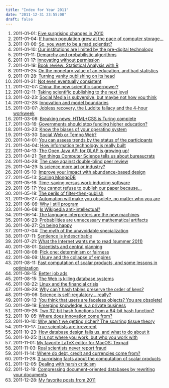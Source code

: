 ```yaml
---
title: "Index for Year 2011"
date: "2011-12-31 23:55:00"
draft: false
---
```


1. 2011-01-01: [Five surprising changes in 2010](/lemire/blog/2011/01-01-surprising2010)
2. 2011-01-04: [If human population grew at the pace of computer storage&#8230;](/lemire/blog/2011/01-04-if-human-population-grew-at-the-pace-of-computer-storage)
3. 2011-01-06: [So, you want to be a mad scientist?](/lemire/blog/2011/01-06-so-you-want-to-be-a-mad-scientist)
4. 2011-01-10: [Our institutions are limited by the pre-digital technology](/lemire/blog/2011/01-10-the-future-is)
5. 2011-01-11: [Demarchy and probabilistic algorithms](/lemire/blog/2011/01-11-demarchy-and-probabilistic-algorithms)
6. 2011-01-17: [Innovating without permission](/lemire/blog/2011/01-17-innovating-without-permission)
7. 2011-01-19: [Book review: Statistical Analysis with R](/lemire/blog/2011/01-19-book-review-statistical-analysis-with-r)
8. 2011-01-25: [On the monetary value of an education, and bad statistics](/lemire/blog/2011/01-25-on-the-monetary-value-of-an-education-and-bad-statistics)
9. 2011-01-28: [Turning vanity publishing on its head](/lemire/blog/2011/01-28-turning-vanity-publishing-on-its-head)
10. 2011-01-31: [Not even eventually consistent](/lemire/blog/2011/01-31-not-even-eventually-consistent)
11. 2011-02-07: [China: the new scientific superpower?](/lemire/blog/2011/02-07-china-the-new-scientific-superpower)
12. 2011-02-11: [Taking scientific publishing to the next level](/lemire/blog/2011/02-11-taking-scientific-publishing-to-the-next-level)
13. 2011-02-23: [Social Media is subversive, but maybe not how you think](/lemire/blog/2011/02-23-social-media-is-subversive-but-maybe-not-how-you-think)
14. 2011-02-28: [Innovation and model boundaries](/lemire/blog/2011/02-28-innovation-and-model-boundaries)
15. 2011-03-07: [Jobless recovery, the Luddite fallacy and the 4-hour workweek](/lemire/blog/2011/03-07-jobless-recovery-the-luddite-fallacy-and-the-4-hour-workweek)
16. 2011-03-08: [Breaking news: HTML+CSS is Turing complete](/lemire/blog/2011/03-08-breaking-news-htmlcss-is-turing-complete)
17. 2011-03-16: [Governments should stop funding higher education?](/lemire/blog/2011/03-16-governments-should-stop-funding-higher-education)
18. 2011-03-23: [Know the biases of your operating system](/lemire/blog/2011/03-23-know-the-biases-of-your-operating-system)
19. 2011-03-30: [Social Web or Tempo Web?](/lemire/blog/2011/03-30-social-web-or-tempo-web)
20. 2011-04-01: [You can assess trends by the status of the participants](/lemire/blog/2011/04-01-you-can-assess-trends-by-the-status-of-the-participants)
21. 2011-04-04: [How information technology is really built](/lemire/blog/2011/04-04-how-information-technology-is-really-built)
22. 2011-04-13: [The Open Java API for OLAP is growing up!](/lemire/blog/2011/04-13-the-open-java-api-for-olap-is-growing-up)
23. 2011-04-21: [Ten things Computer Science tells us about bureaucrats](/lemire/blog/2011/04-21-ten-things-computer-science-tells-us-about-bureaucrats)
24. 2011-04-28: [The case against double-blind peer review](/lemire/blog/2011/04-28-the-case-against-double-blind-peer-review)
25. 2011-04-29: [Is science more art or industry?](/lemire/blog/2011/04-29-is-science-more-art-or-industry)
26. 2011-05-10: [Improve your impact with abundance-based design](/lemire/blog/2011/05-10-improve-your-impact-with-abundance-based-design)
27. 2011-05-13: [Scaling MongoDB](/lemire/blog/2011/05-13-scaling-mongodb)
28. 2011-05-16: [Time-saving versus work-inducing software](/lemire/blog/2011/05-16-time-saving-versus-work-inducing-software)
29. 2011-05-17: [You cannot refuse to publish our paper because&#8230;](/lemire/blog/2011/05-17-you-cannot-refuse-to-publish-our-paper-because)
30. 2011-05-18: [The perils of filter-then-publish](/lemire/blog/2011/05-18-the-perils-of-filter-then-publish)
31. 2011-05-27: [Automation will make you obsolete, no matter who you are](/lemire/blog/2011/05-27-automation-will-make-your-job-obsolete-no-matter-who-you-are)
32. 2011-06-06: [Why I still program](/lemire/blog/2011/06-06-why-i-still-program)
33. 2011-06-08: [Is Wikipedia anti-intellectual?](/lemire/blog/2011/06-08-is-wikipedia-anti-intellectual)
34. 2011-06-14: [The language interpreters are the new machines](/lemire/blog/2011/06-14-the-language-interpreters-are-the-new-machines)
35. 2011-06-23: [Probabilities are unnecessary mathematical artifacts](/lemire/blog/2011/06-23-probabilities-are-unnecessary-mathematical-artifacts)
36. 2011-06-27: [On being happy](/lemire/blog/2011/06-27-on-being-happy)
37. 2011-07-04: [The myth of the unavoidable specialization](/lemire/blog/2011/07-04-the-myth-of-the-unavoidable-hyperspecialization)
38. 2011-07-11: [Sentience is indescribable](/lemire/blog/2011/07-11-sentience-is-indescribable)
39. 2011-07-21: [What the Internet wants me to read (summer 2011)](/lemire/blog/2011/07-21-what-the-internet-wants-me-to-read-summer-2011)
40. 2011-08-01: [Scientists and central planning](/lemire/blog/2011/08-01-scientists-are-communists)
41. 2011-08-08: [Pick one: determinism or fairness](/lemire/blog/2011/08-08-determinism-or-fairness)
42. 2011-08-09: [Usury and the collapse of empires](/lemire/blog/2011/08-09-usury-and-the-collapse-of-empires)
43. 2011-08-11: [Fast computation of scalar products, and some lessons in optimization](/lemire/blog/2011/08-11-fast-computation-of-scalar-products-and-some-lessons-in-optimization)
44. 2011-08-15: [Better job ads](/lemire/blog/2011/08-15-better-job-ads)
45. 2011-08-15: [The Web is killing database systems](/lemire/blog/2011/08-15-the-web-is-killing-database-systems)
46. 2011-08-22: [Linux and the financial crisis](/lemire/blog/2011/08-22-linux-and-the-financial-crisis)
47. 2011-08-29: [Why can´t hash tables preserve the order of keys?](/lemire/blog/2011/08-29-why-cant-hash-tables-preserve-the-order-of-keys)
48. 2011-09-06: [Science is self-regulatory&#8230; really?](/lemire/blog/2011/09-06-science-is-self-regulatory-really)
49. 2011-09-13: [You think that users are faceless objects? You are obsolete!](/lemire/blog/2011/09-13-you-think-that-users-are-faceless-objects-you-are-obsolete)
50. 2011-09-19: [Emerging knowledge is a private business](/lemire/blog/2011/09-19-emerging-knowledge-is-a-private-business)
51. 2011-09-26: [Two 32-bit hash functions from a 64-bit hash function?](/lemire/blog/2011/09-26-two-32-bit-hash-functions-from-a-64-bit-hash-function)
52. 2011-10-05: [Where does innovation come from?](/lemire/blog/2011/10-05-where-does-innovation-comes-from)
53. 2011-10-10: [Why aren´t we getting richer? The scarring tissue theory](/lemire/blog/2011/10-10-why-arent-we-getting-richer-the-scarring-tissue-theory)
54. 2011-10-17: [True scientists are irreverent](/lemire/blog/2011/10-17-true-scientists-are-irreverent)
55. 2011-10-23: [How database design fails us, and what to do about it](/lemire/blog/2011/10-23-how-database-design-fails-us-and-what-to-do-about-it)
56. 2011-10-25: [It is not where you work, but who you work with](/lemire/blog/2011/10-25-it-is-not-where-you-work-but-who-you-work-with)
57. 2011-11-01: [My favorite LaTeX editor for MacOS: Texpad](/lemire/blog/2011/11-01-my-favorite-latex-editor-for-macos-texpad)
58. 2011-11-03: [Real scientists never report fraud](/lemire/blog/2011/11-03-real-scientists-never-report-fraud)
59. 2011-11-14: [Where do debt, credit and currencies come from?](/lemire/blog/2011/11-14-where-does-debt-credit-and-currencies-come-from)
60. 2011-11-28: [3 surprising facts about the computation of scalar products](/lemire/blog/2011/11-28-3-surprising-facts-about-the-computation-of-the-scalar-product)
61. 2011-12-05: [Dealing with harsh criticism](/lemire/blog/2011/12-05-dealing-with-harsh-criticism)
62. 2011-12-19: [Compressing document-oriented databases by rewriting your documents](/lemire/blog/2011/12-19-compressing-document-oriented-databases-by-rewriting-your-documents)
63. 2011-12-28: [My favorite posts from 2011](/lemire/blog/2011/12-28-my-favorite-posts-from-2011)




